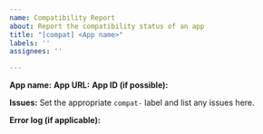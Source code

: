 ```yaml
---
name: Compatibility Report
about: Report the compatibility status of an app
title: "[compat] <App name>"
labels: ''
assignees: ''

---
```


**App name:**
**App URL:**
**App ID (if possible):**


**Issues:**
Set the appropriate `compat-` label and list any issues here.


**Error log (if applicable):**
